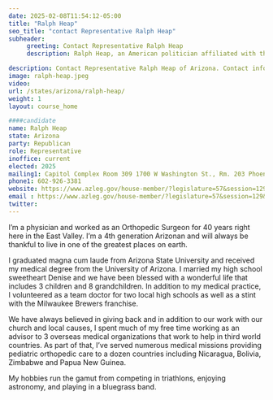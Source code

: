 ```yaml
---
date: 2025-02-08T11:54:12-05:00
title: "Ralph Heap"
seo_title: "contact Representative Ralph Heap"
subheader:
     greeting: Contact Representative Ralph Heap
     description: Ralph Heap, an American politician affiliated with the Republican Party, serves as a representative for District 10 in the Arizona House of Representatives. He assumed office on January 13, 2025.

description: Contact Representative Ralph Heap of Arizona. Contact information for Ralph Heap includes email address, phone number, and mailing address.
image: ralph-heap.jpeg
video:
url: /states/arizona/ralph-heap/
weight: 1
layout: course_home

####candidate
name: Ralph Heap
state: Arizona
party: Republican
role: Representative
inoffice: current
elected: 2025
mailing1: Capitol Complex Room 309 1700 W Washington St., Rm. 203 Phoenix, AZ 85007-2890
phone1: 602-926-3381
website: https://www.azleg.gov/house-member/?legislature=57&session=129&legislator=2360/
email : https://www.azleg.gov/house-member/?legislature=57&session=129&legislator=2360/
twitter: 
---
```

I’m a physician and worked as an Orthopedic Surgeon for 40 years right here in the East Valley. I’m a 4th generation Arizonan and will always be thankful to live in one of the greatest places on earth.

I graduated magna cum laude from Arizona State University and received my medical degree from the University of Arizona. I married my high school sweetheart Denise and we have been blessed with a wonderful life that includes 3 children and 8 grandchildren. In addition to my medical practice, I volunteered as a team doctor for two local high schools as well as a stint with the Milwaukee Brewers franchise.

We have always believed in giving back and in addition to our work with our church and local causes, I spent much of my free time working as an advisor to 3 overseas medical organizations that work to help in third world countries. As part of that, I’ve served numerous medical missions providing pediatric orthopedic care to a dozen countries including Nicaragua, Bolivia, Zimbabwe and Papua New Guinea.

My hobbies run the gamut from competing in triathlons, enjoying astronomy, and playing in a bluegrass band.
